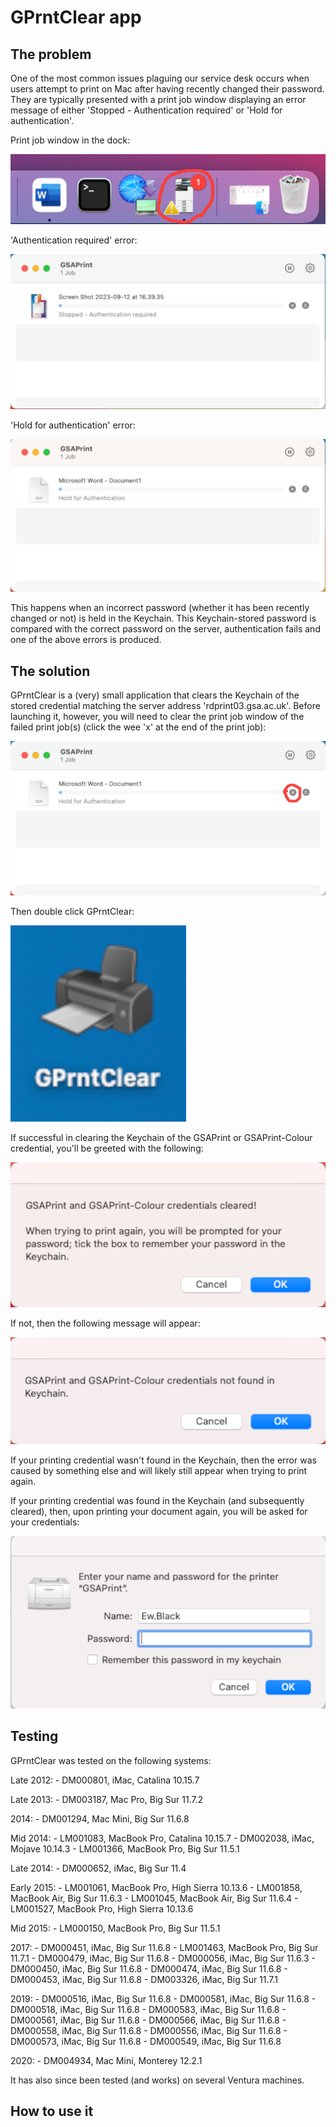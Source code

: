 # GPrntClear app

## The problem

One of the most common issues plaguing our service desk occurs when users attempt to print on Mac after having recently changed their password. They are typically presented with a print job window displaying an error message of either 'Stopped - Authentication required' or 'Hold for authentication'.

Print job window in the dock:

![Print job in print job window in dock](images/print_job_in_window_in_dock.png?raw=true)


'Authentication required' error:

![Stopped - Authentication required printing error](images/authentication_required.png?raw=true)


'Hold for authentication' error:

![Hold for authentication printing error](images/hold_for_authentication.png?raw=true)


This happens when an incorrect password (whether it has been recently changed or not) is held in the Keychain. This Keychain-stored password is compared with the correct password on the server, authentication fails and one of the above errors is produced.


## The solution

GPrntClear is a (very) small application that clears the Keychain of the stored credential matching the server address 'rdprint03.gsa.ac.uk'. Before launching it, however, you will need to clear the print job window of the failed print job(s) (click the wee 'x' at the end of the print job):

![Screenshot marking 'x' used to clear print job](images/clear_print_job.png?raw=true)


Then double click GPrntClear:

![GPrntClear icon](images/GPrntClear_icon.png?raw=true)


If successful in clearing the Keychain of the GSAPrint or GSAPrint-Colour credential, you'll be greeted with the following:

![Credential found in Keychain message](images/credential_found_in_keychain.png?raw=true)


If not, then the following message will appear:

![Credential not found in Keychain message](images/credential_not_found_in_keychain.png?raw=true)

If your printing credential wasn't found in the Keychain, then the error was caused by something else and will likely still appear when trying to print again.

If your printing credential was found in the Keychain (and subsequently cleared), then, upon printing your document again, you will be asked for your credentials:

![Window requesting re-entry of credentials](images/re_enter_credentials.png?raw=true)


## Testing

GPrntClear was tested on the following systems:

Late 2012:
	- DM000801, iMac, Catalina 10.15.7

Late 2013:
	- DM003187, Mac Pro, Big Sur 11.7.2

2014:
	- DM001294, Mac Mini, Big Sur 11.6.8

Mid 2014:
	- LM001083, MacBook Pro, Catalina 10.15.7
	- DM002038, iMac, Mojave 10.14.3
	- LM001366, MacBook Pro, Big Sur 11.5.1

Late 2014:
	- DM000652, iMac, Big Sur 11.4

Early 2015:
	- LM001061, MacBook Pro, High Sierra 10.13.6
	- LM001858, MacBook Air, Big Sur 11.6.3
	- LM001045, MacBook Air, Big Sur 11.6.4
	- LM001527, MacBook Pro, High Sierra 10.13.6

Mid 2015:
	- LM000150, MacBook Pro, Big Sur 11.5.1

2017:
	- DM000451, iMac, Big Sur 11.6.8
	- LM001463, MacBook Pro, Big Sur 11.7.1
	- DM000479, iMac, Big Sur 11.6.8
	- DM000056, iMac, Big Sur 11.6.3
	- DM000450, iMac, Big Sur 11.6.8
	- DM000474, iMac, Big Sur 11.6.8
	- DM000453, iMac, Big Sur 11.6.8
	- DM003326, iMac, Big Sur 11.7.1

2019:
	- DM000516, iMac, Big Sur 11.6.8
	- DM000581, iMac, Big Sur 11.6.8
	- DM000518, iMac, Big Sur 11.6.8
	- DM000583, iMac, Big Sur 11.6.8
	- DM000561, iMac, Big Sur 11.6.8
	- DM000566, iMac, Big Sur 11.6.8
	- DM000558, iMac, Big Sur 11.6.8
	- DM000556, iMac, Big Sur 11.6.8
	- DM000573, iMac, Big Sur 11.6.8
	- DM000549, iMac, Big Sur 11.6.8

2020:
	- DM004934, Mac Mini, Monterey 12.2.1

It has also since been tested (and works) on several Ventura machines.


## How to use it
